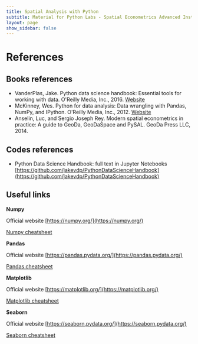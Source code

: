 ```yaml
---
title: Spatial Analysis with Python
subtitle: Material for Python Labs - Spatial Econometrics Advanced Institute 2021
layout: page
show_sidebar: false
---
```


# References
## Books references

- VanderPlas, Jake. Python data science handbook: Essential tools for working with data.  O'Reilly Media, Inc., 2016. [Website](https://jakevdp.github.io/PythonDataScienceHandbook/)
- McKinney, Wes. Python for data analysis: Data wrangling with Pandas, NumPy, and IPython.  O'Reilly Media, Inc., 2012. [Website](https://wesmckinney.com/pages/book.html)
- Anselin, Luc, and Sergio Joseph Rey. Modern spatial econometrics in practice: A guide to GeoDa, GeoDaSpace and PySAL. GeoDa Press LLC, 2014.

## Codes references

- Python Data Science Handbook: full text in Jupyter Notebooks [https://github.com/jakevdp/PythonDataScienceHandbook](https://github.com/jakevdp/PythonDataScienceHandbook)

## Useful links

**Numpy** 

Official website [https://numpy.org/](https://numpy.org/) 

[Numpy cheatsheet](https://s3.amazonaws.com/assets.datacamp.com/blog_assets/Numpy_Python_Cheat_Sheet.pdf)

**Pandas** 

Official website [https://pandas.pydata.org/](https://pandas.pydata.org/)

[Pandas cheatsheet](https://s3.amazonaws.com/assets.datacamp.com/blog_assets/Pandas_Cheat_Sheet.pdf)

**Matplotlib** 

Official website [https://matplotlib.org/](https://matplotlib.org/)

[Matplotlib cheatsheet](https://github.com/matplotlib/cheatsheets)

**Seaborn** 

Official website [https://seaborn.pydata.org/](https://seaborn.pydata.org/)

[Seaborn cheatsheet](https://s3.amazonaws.com/assets.datacamp.com/blog_assets/Python_Seaborn_Cheat_Sheet.pdf)
